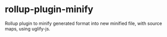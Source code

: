 # rollup-plugin-minify
Rollup plugin to minify generated format into new minified file, with source maps, using uglify-js.
